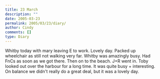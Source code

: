 ```yaml
---
title: 23 March
description: ""
date: 2005-03-23
permalink: 2005/03/23/diary/
author: Cindy
comments: []
type: Diary
---
```


Whitby today with mary leaving E to work. Lovely day. Packed up wheelchair as still not walking very far. Whitby was amazingly busy. Had FnCs as soon as we got there. Then on to the beach. J+R went in. Toby looked out over the harbour for a long time. It was quite busy + interesting. On balance we didn't really do a great deal, but it was a lovely day.
